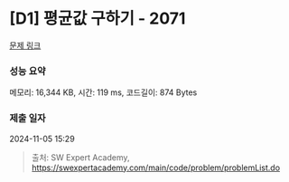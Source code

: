 # [D1] 평균값 구하기 - 2071 

[문제 링크](https://swexpertacademy.com/main/code/problem/problemDetail.do?contestProbId=AV5QRnJqA5cDFAUq) 

### 성능 요약

메모리: 16,344 KB, 시간: 119 ms, 코드길이: 874 Bytes

### 제출 일자

2024-11-05 15:29



> 출처: SW Expert Academy, https://swexpertacademy.com/main/code/problem/problemList.do
